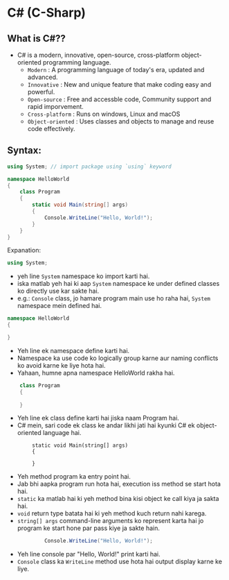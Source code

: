 # C# (C-Sharp)

## What is C#??
- C# is a modern, innovative, open-source, cross-platform object-oriented programming language.
	- `Modern` : A programming language of today's era, updated and advanced.
	- `Innovative` : New and unique feature that make coding easy and powerful.
	- `Open-source` : Free and accessble code, Community support and rapid imporvement.
	- `Cross-platform` : Runs on windows, Linux and macOS
	- `Object-oriented` : Uses classes and objects to manage and reuse code effectively.

## Syntax:
```c#
using System; // import package using `using` keyword

namespace HelloWorld
{
	class Program
	{
		static void Main(string[] args)
		{
			Console.WriteLine("Hello, World!");
		}
	}
}
```

Expanation:
```C#
using System;
```
- yeh line `System` namespace ko import karti hai.
- iska matlab yeh hai ki aap `System` namespace ke under defined classes ko directly use kar sakte hai.
- e.g.: `Console` class, jo hamare program main use ho raha hai, `System` namespace mein defined hai.

```C#
namespace HelloWorld
{

}
```
-  Yeh line ek namespace define karti hai. 
- Namespace ka use code ko logically group karne aur naming conflicts ko avoid karne ke liye hota hai.
- Yahaan, humne apna namespace HelloWorld rakha hai.

```C#
	class Program
	{
	
	}
```
- Yeh line ek class define karti hai jiska naam Program hai.
- C# mein, sari code ek class ke andar likhi jati hai kyunki C# ek object-oriented language hai.

```#
		static void Main(string[] args)
		{
		
		}
```
- Yeh method program ka entry point hai.
- Jab bhi aapka program run hota hai, execution iss method se start hota hai. 
- `static` ka matlab hai ki yeh method bina kisi object ke call kiya ja sakta hai.
- `void` return type batata hai ki yeh method kuch return nahi karega.
- `string[] args` command-line arguments ko represent karta hai jo program ke start hone par pass kiye ja sakte hain.

```C#
            Console.WriteLine("Hello, World!");
```
- Yeh line console par "Hello, World!" print karti hai. 
- `Console` class ka `WriteLine` method use hota hai output display karne ke liye.

